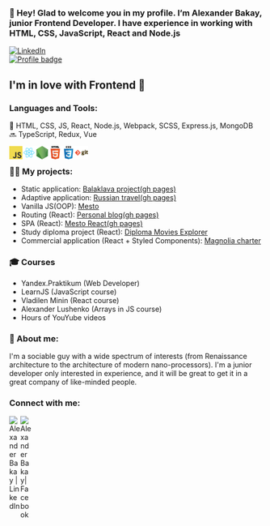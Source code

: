 ### 👋 Hey! Glad to welcome you in my profile. I’m Alexander Bakay, junior Frontend Developer. I have experience in working with HTML, CSS, JavaScript, React and Node.js

[![LinkedIn](https://img.shields.io/badge/LinkedIn-0077B5?style=for-the-badge&logo=linkedin&logoColor=white)](https://www.linkedin.com/in/alexander-bakay-b6b041224/)  
[![Profile badge](https://www.codewars.com/users/BakayAlexander/badges/large)](https://www.codewars.com/users/BakayAlexander)

## I'm in love with Frontend 👻
### Languages and Tools:
🔰 HTML, CSS, JS, React, Node.js, Webpack, SCSS, Express.js, MongoDB  
🔜 TypeScript, Redux, Vue  
  
<img align="left" alt="JavaScript" width="26px" src="https://raw.githubusercontent.com/github/explore/80688e429a7d4ef2fca1e82350fe8e3517d3494d/topics/javascript/javascript.png" />
<img align="left" alt="React" width="26px" src="https://raw.githubusercontent.com/github/explore/80688e429a7d4ef2fca1e82350fe8e3517d3494d/topics/react/react.png" />
<img align="left" alt="Node.js" width="26px" src="https://raw.githubusercontent.com/github/explore/80688e429a7d4ef2fca1e82350fe8e3517d3494d/topics/nodejs/nodejs.png" />
<img align="left" alt="HTML5" width="26px" src="https://raw.githubusercontent.com/github/explore/80688e429a7d4ef2fca1e82350fe8e3517d3494d/topics/html/html.png" />
<img align="left" alt="CSS3" width="26px" src="https://raw.githubusercontent.com/github/explore/80688e429a7d4ef2fca1e82350fe8e3517d3494d/topics/css/css.png" />
<img align="left" alt="Git" width="26px" src="https://raw.githubusercontent.com/github/explore/80688e429a7d4ef2fca1e82350fe8e3517d3494d/topics/git/git.png" />
<br />


### 👨‍💻 My projects:
- Static application: [Balaklava project(gh pages)](https://bakayalexander.github.io/balaklava-project)
- Adaptive application: [Russian travel(gh pages)](https://bakayalexander.github.io/russian-travel)
- Vanilla JS(OOP): [Mesto](https://github.com/BakayAlexander/mesto)
- Routing (React): [Personal blog(gh pages)](https://bakayalexander.github.io/blog-react)
- SPA (React): [Mesto React(gh pages)](https://mesto.bakay.students.nomoredomains.work)
- Study diploma project (React): [Diploma Movies Explorer](http://bakay.nomoredomains.work)
- Commercial application (React + Styled Components): [Magnolia charter](https://magnolia-charter.com)
  
  
### 🎓  Courses
  
- Yandex.Praktikum (Web Developer)  
- LearnJS (JavaScript course)  
- Vladilen Minin (React course)
- Alexander Lushenko (Arrays in JS course)  
- Hours of YouYube videos


### 🙋 About me:
  
I'm a sociable guy with a wide spectrum of interests (from Renaissance architecture to the architecture of modern nano-processors). I'm a junior developer only interested in experience, and it will be great to get it in a great company of like-minded people. 
  
### Connect with me:
  
[<img align="left" alt="Alexander Bakay | LinkedIn" width="22px" src="https://cdn.jsdelivr.net/npm/simple-icons@v3/icons/linkedin.svg" />][linkedin]
[<img align="left" alt="Alexander Bakay| Facebook" width="22px" src="https://cdn.jsdelivr.net/npm/simple-icons@v3/icons/facebook.svg" />][facebook]




<br />
<br />

[linkedin]: https://www.linkedin.com/in/alexander-bakay-b6b041224/
[facebook]: https://www.facebook.com/alexanderbakay92
